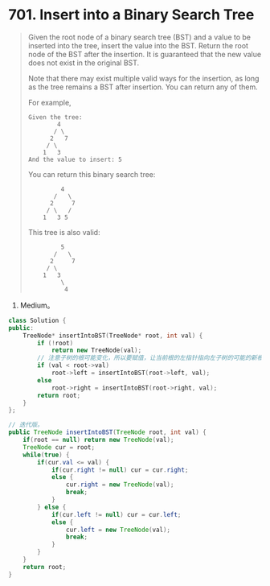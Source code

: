 # 701. Insert into a Binary Search Tree

> Given the root node of a binary search tree (BST) and a value to be inserted into the tree, insert the value into the BST. Return the root node of the BST after the insertion. It is guaranteed that the new value does not exist in the original BST.
>
> Note that there may exist multiple valid ways for the insertion, as long as the tree remains a BST after insertion. You can return any of them.
>
> For example, 
>
> ```
> Given the tree:
>         4
>        / \
>       2   7
>      / \
>     1   3
> And the value to insert: 5
> ```
>
> You can return this binary search tree:
>
> ```
>          4
>        /   \
>       2     7
>      / \   /
>     1   3 5
> ```
>
> This tree is also valid:
>
> ```
>          5
>        /   \
>       2     7
>      / \   
>     1   3
>          \
>           4
> ```

1. Medium。

```cpp
class Solution {
public:
    TreeNode* insertIntoBST(TreeNode* root, int val) {
        if (!root)
            return new TreeNode(val);
        // 注意子树的根可能变化，所以要赋值，让当前根的左指针指向左子树的可能的新根。
        if (val < root->val)
            root->left = insertIntoBST(root->left, val);
        else
            root->right = insertIntoBST(root->right, val);
        return root;
    }
};
```

```java
// 迭代版。
public TreeNode insertIntoBST(TreeNode root, int val) {
    if(root == null) return new TreeNode(val);
    TreeNode cur = root;
    while(true) {
        if(cur.val <= val) {
            if(cur.right != null) cur = cur.right;
            else {
                cur.right = new TreeNode(val);
                break;
            }
        } else {
            if(cur.left != null) cur = cur.left;
            else {
                cur.left = new TreeNode(val);
                break;
            }
        }
    }
    return root;
}
```

